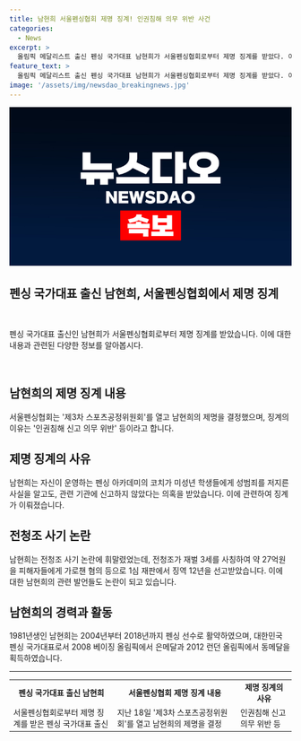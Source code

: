 ```yaml
---
title: 남현희 서울펜싱협회 제명 징계! 인권침해 의무 위반 사건
categories:
  - News
excerpt: >
  올림픽 메달리스트 출신 펜싱 국가대표 남현희가 서울펜싱협회로부터 제명 징계를 받았다. 이는 최고 수위의 징계로, 인권침해 신고 의무 위반 등이 이유로 제명 결정. 남현희는 피해자가 된 미성년 학생들에 대한 코치의 성범죄 사실을 알고도 신고하지 않았다는 의혹을 받고 있다. 또한, 전청조 사기 사건에 연루돼 대한체육회와 대한펜싱협회 이사직에서 물러난 바 있다. 2008 베이징 올림픽 은메달과 2012 런던 올림픽 동메달을 획득한 그는 전청조와 관련된 논란도 끌고 있다.
feature_text: >
  올림픽 메달리스트 출신 펜싱 국가대표 남현희가 서울펜싱협회로부터 제명 징계를 받았다. 이는 최고 수위의 징계로, 인권침해 신고 의무 위반 등이 이유로 제명 결정. 남현희는 피해자가 된 미성년 학생들에 대한 코치의 성범죄 사실을 알고도 신고하지 않았다는 의혹을 받고 있다. 또한, 전청조 사기 사건에 연루돼 대한체육회와 대한펜싱협회 이사직에서 물러난 바 있다. 2008 베이징 올림픽 은메달과 2012 런던 올림픽 동메달을 획득한 그는 전청조와 관련된 논란도 끌고 있다.
image: '/assets/img/newsdao_breakingnews.jpg'
---
```


<p><img src="/assets/img/newsdao_breakingnews.jpg" alt="koreaapp 속보" /></p>

<h2 data-ke-size="size26">펜싱 국가대표 출신 남현희, 서울펜싱협회에서 제명 징계</h2>

<p data-ke-size="size16">&nbsp;</p>

<p>펜싱 국가대표 출신인 남현희가 서울펜싱협회로부터 제명 징계를 받았습니다. 이에 대한 내용과 관련된 다양한 정보를 알아봅시다.</p>

<p data-ke-size="size16">&nbsp;</p>

<h2 data-ke-size="size24">남현희의 제명 징계 내용</h2>

<p data-ke-size="size16">서울펜싱협회는 '제3차 스포츠공정위원회'를 열고 남현희의 제명을 결정했으며, 징계의 이유는 '인권침해 신고 의무 위반' 등이라고 합니다.</p>

<h2 data-ke-size="size24">제명 징계의 사유</h2>

<p data-ke-size="size16">남현희는 자신이 운영하는 펜싱 아카데미의 코치가 미성년 학생들에게 성범죄를 저지른 사실을 알고도, 관련 기관에 신고하지 않았다는 의혹을 받았습니다. 이에 관련하여 징계가 이뤄졌습니다.</p>

<h2 data-ke-size="size24">전청조 사기 논란</h2>

<p data-ke-size="size16">남현희는 전청조 사기 논란에 휘말렸었는데, 전청조가 재벌 3세를 사칭하여 약 27억원을 피해자들에게 가로챈 혐의 등으로 1심 재판에서 징역 12년을 선고받았습니다. 이에 대한 남현희의 관련 발언들도 논란이 되고 있습니다.</p>

<h2 data-ke-size="size24">남현희의 경력과 활동</h2>

<p data-ke-size="size16">1981년생인 남현희는 2004년부터 2018년까지 펜싱 선수로 활약하였으며, 대한민국 펜싱 국가대표로서 2008 베이징 올림픽에서 은메달과 2012 런던 올림픽에서 동메달을 획득하였습니다.</p>

<hr>

<table>
    <tr>
        <td style="text-align: center; height: 17px;"><b>펜싱 국가대표 출신 남현희</b></td>
        <td style="text-align: center; height: 17px;"><b>서울펜싱협회 제명 징계 내용</b></td>
        <td style="text-align: center; height: 17px;"><b>제명 징계의 사유</b></td>
    </tr>
    <tr>
        <td>서울펜싱협회로부터 제명 징계를 받은 펜싱 국가대표 출신</td>
        <td>지난 18일 '제3차 스포츠공정위원회'를 열고 남현희의 제명을 결정</td>
        <td>인권침해 신고 의무 위반 등</td>
    </tr>
</table>

<p data-ke-size="size16">&nbsp;</p>

